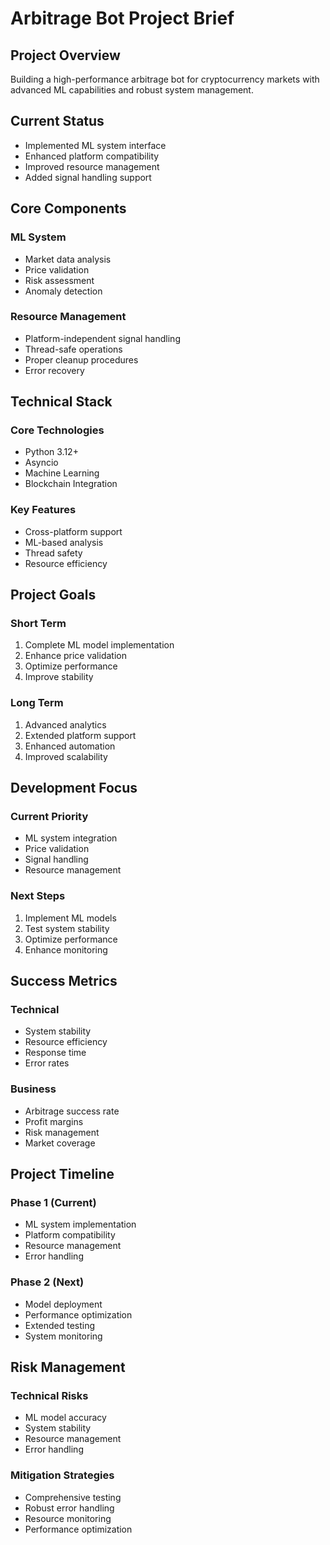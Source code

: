 # Arbitrage Bot Project Brief

## Project Overview
Building a high-performance arbitrage bot for cryptocurrency markets with advanced ML capabilities and robust system management.

## Current Status
- Implemented ML system interface
- Enhanced platform compatibility
- Improved resource management
- Added signal handling support

## Core Components

### ML System
- Market data analysis
- Price validation
- Risk assessment
- Anomaly detection

### Resource Management
- Platform-independent signal handling
- Thread-safe operations
- Proper cleanup procedures
- Error recovery

## Technical Stack

### Core Technologies
- Python 3.12+
- Asyncio
- Machine Learning
- Blockchain Integration

### Key Features
- Cross-platform support
- ML-based analysis
- Thread safety
- Resource efficiency

## Project Goals

### Short Term
1. Complete ML model implementation
2. Enhance price validation
3. Optimize performance
4. Improve stability

### Long Term
1. Advanced analytics
2. Extended platform support
3. Enhanced automation
4. Improved scalability

## Development Focus

### Current Priority
- ML system integration
- Price validation
- Signal handling
- Resource management

### Next Steps
1. Implement ML models
2. Test system stability
3. Optimize performance
4. Enhance monitoring

## Success Metrics

### Technical
- System stability
- Resource efficiency
- Response time
- Error rates

### Business
- Arbitrage success rate
- Profit margins
- Risk management
- Market coverage

## Project Timeline

### Phase 1 (Current)
- ML system implementation
- Platform compatibility
- Resource management
- Error handling

### Phase 2 (Next)
- Model deployment
- Performance optimization
- Extended testing
- System monitoring

## Risk Management

### Technical Risks
- ML model accuracy
- System stability
- Resource management
- Error handling

### Mitigation Strategies
- Comprehensive testing
- Robust error handling
- Resource monitoring
- Performance optimization
